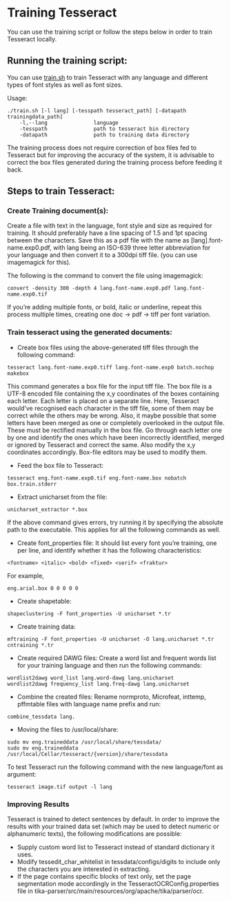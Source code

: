 # Training Tesseract

You can use the training script or follow the steps below in order to train Tesseract locally.

## Running the training script:
You can use [train.sh](https://github.com/Zarana-Parekh/TesseractOCR/blob/master/trainingTesseract/train.sh) to train Tesseract with any language and different types of font styles as well as font sizes. 

Usage:
```
./train.sh [-l lang] [-tesspath tesseract_path] [-datapath trainingdata_path]
    -l,--lang			    language
    -tesspath               path to tesseract bin directory
    -datapath               path to training data directory
```

The training process does not require correction of box files fed to Tesseract but for improving the accuracy of the system, it is advisable to correct the box files generated during the training process before feeding it back.

## Steps to train Tesseract:

### Create Training document(s):
Create a file with text in the language, font style and size as required for training. It should preferably have a line spacing of 1.5 and 1pt spacing between the characters. Save this as a pdf file with the name as [lang].font-name.exp0.pdf, with lang being an ISO-639 three letter abbreviation for your language and then convert it to a 300dpi tiff file. (you can use imagemagick for this).

The following is the command to convert the file using imagemagick:
```
convert -density 300 -depth 4 lang.font-name.exp0.pdf lang.font-name.exp0.tif
```
If you’re adding multiple fonts, or bold, italic or underline, repeat this process multiple times, creating one doc → pdf → tiff per font variation.

### Train tesseract using the generated documents:

* Create box files using the above-generated tiff files through the following command:
```
tesseract lang.font-name.exp0.tiff lang.font-name.exp0 batch.nochop makebox
```

This command generates a box file for the input tiff file. The box file is a UTF-8 encoded file containing the x,y coordinates of the boxes containing each letter. Each letter is placed on a separate line. Here, Tesseract would’ve recognised each character in the tiff file, some of them may be correct while the others may be wrong. Also, it maybe possible that some letters have been merged as one or completely overlooked in the output file. These must be rectified manually in the box file. Go through each letter one by one and identify the ones which have been incorrectly identified, merged or ignored by Tesseract and correct the same. Also modify the x,y coordinates accordingly. Box-file editors may be used to modify them. 

* Feed the box file to Tesseract:
```
tesseract eng.font-name.exp0.tif eng.font-name.box nobatch box.train.stderr
```
* Extract unicharset from the file:
```
unicharset_extractor *.box
```
If the above command gives errors, try running it by specifying the absolute path to the executable. This applies for all the following commands as well.

* Create font_properties file:
It should list every font you’re training, one per line, and identify whether it has the following characteristics: 
```
<fontname> <italic> <bold> <fixed> <serif> <fraktur>
```
For example,
```
eng.arial.box 0 0 0 0 0
```
* Create shapetable:
```
shapeclustering -F font_properties -U unicharset *.tr
```

* Create training data:
```
mftraining -F font_properties -U unicharset -O lang.unicharset *.tr 
cntraining *.tr
```

* Create required DAWG files:
Create a word list and frequent words list for your training language and then run the following commands:
```
wordlist2dawg word_list lang.word-dawg lang.unicharset
wordlist2dawg frequency_list lang.freq-dawg lang.unicharset
```

* Combine the created files:
Rename normproto, Microfeat, inttemp, pffmtable files with language name prefix and run:
```
combine_tessdata lang.
```

* Moving the files to /usr/local/share:
```
sudo mv eng.traineddata /usr/local/share/tessdata/
sudo mv eng.traineddata /usr/local/Cellar/tesseract/{version}/share/tessdata
```

To test Tesseract run the following command with the new language/font as argument:
```
tesseract image.tif output -l lang
```

### Improving Results

Tesseract is trained to detect sentences by default. In order to improve the results with your trained data set (which may be used to detect numeric or alphanumeric texts), the following modifications are possible:

* Supply custom word list to Tesseract instead of standard dictionary it uses.
* Modify tessedit_char_whitelist in tessdata/configs/digits to include only the characters you are interested in extracting.
* If the page contains specific blocks of text only, set the page segmentation mode accordingly in the TesseractOCRConfig.properties file in tika-parser/src/main/resources/org/apache/tika/parser/ocr.

